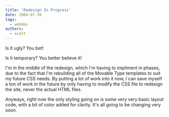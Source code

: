 ```yaml
---
title: 'Redesign In Progress'
date: 2004-07-30
tags:
  - webdev
authors:
  - scott
---
```


Is it ugly? You bet!

Is it temporary? You better believe it!

I'm in the middle of the redesign, which I'm having to impliment in phases, due to the fact that I'm rebuilding all of the Movable Type templates to suit my future CSS needs. By putting a lot of work into it now, I can save myself a ton of work in the future by only having to modify the CSS file to redesign the site, never the actual HTML files.

Anyways, right now the only styling going on is some very very basic layout code, with a bit of color added for clarity. It's all going to be changing very soon.
